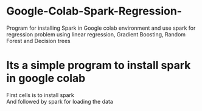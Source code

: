 # Google-Colab-Spark-Regression-
Program for installing Spark in Google colab environment and use spark for regression problem using linear regression, Gradient Boosting, Random Forest and Decision trees
# Its a simple program to install spark in google colab <br>
First cells is to install spark <br>
And followed by spark for loading the data <br>
